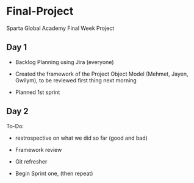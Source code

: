 # Final-Project
Sparta Global Academy Final Week Project

## Day 1

* Backlog Planning using Jira (everyone)

* Created the framework of the Project Object Model (Mehmet, Jayen, Gwilym), to be reviewed first thing next morning

* Planned 1st sprint

## Day 2

To-Do: 

* restrospective on what we did so far (good and bad)

* Framework review

* Git refresher 

* Begin Sprint one, (then repeat)  

